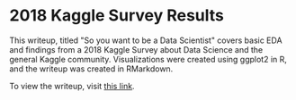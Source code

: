 # 2018 Kaggle Survey Results

This writeup, titled "So you want to be a Data Scientist" covers basic EDA and findings from a 2018 Kaggle Survey about Data Science and the general Kaggle community. Visualizations were created using ggplot2 in R, and the writeup was created in RMarkdown. 

To view the writeup, visit [this link](https://jujuwong21.github.io/Kaggle-2018-Survey-Results/).
